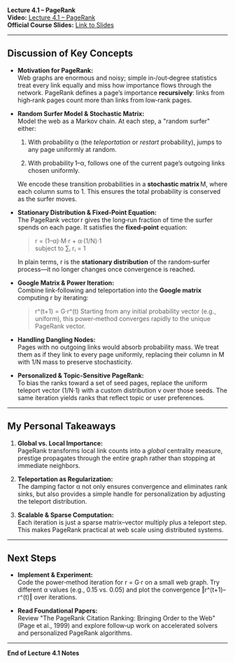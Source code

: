 **Lecture 4.1 – PageRank**  
**Video:** [Lecture 4.1 – PageRank](https://www.youtube.com/watch?v=TU0ankRcHmo&ab_channel=StanfordOnline)  
**Official Course Slides:** [Link to Slides](https://web.stanford.edu/class/cs224w/slides/04-PageRank.pdf)

---

## Discussion of Key Concepts

- **Motivation for PageRank:**  
    Web graphs are enormous and noisy; simple in‐/out‐degree statistics treat every link equally and miss how importance flows through the network. PageRank defines a page’s importance **recursively**: links from high‐rank pages count more than links from low‐rank pages.
    
- **Random Surfer Model & Stochastic Matrix:**  
    Model the web as a Markov chain. At each step, a "random surfer" either:
    
    1. With probability α (the _teleportation_ or _restart_ probability), jumps to any page uniformly at random.
        
    2. With probability 1–α, follows one of the current page’s outgoing links chosen uniformly.
        
    
    We encode these transition probabilities in a **stochastic matrix** M, where each column sums to 1. This ensures the total probability is conserved as the surfer moves.
    
- **Stationary Distribution & Fixed‐Point Equation:**  
    The PageRank vector r gives the long‐run fraction of time the surfer spends on each page. It satisfies the **fixed‐point** equation:
    
    > r = (1–α)·M·r + α·(1/N)·1  
    > subject to ∑ᵢ rᵢ = 1
    
	In plain terms, r is the **stationary distribution** of the random‐surfer process—it no longer changes once convergence is reached.
    
- **Google Matrix & Power Iteration:**  
    Combine link‐following and teleportation into the **Google matrix** computing r by iterating:
    > r^(t+1) = G·r^(t)
	Starting from any initial probability vector (e.g., uniform), this power‐method converges rapidly to the unique PageRank vector.
    
- **Handling Dangling Nodes:**  
    Pages with no outgoing links would absorb probability mass. We treat them as if they link to every page uniformly, replacing their column in M with 1/N mass to preserve stochasticity.
    
- **Personalized & Topic‐Sensitive PageRank:**  
    To bias the ranks toward a set of seed pages, replace the uniform teleport vector (1/N·1) with a custom distribution v over those seeds. The same iteration yields ranks that reflect topic or user preferences.
    

---

## My Personal Takeaways

1. **Global vs. Local Importance:**  
    PageRank transforms local link counts into a _global_ centrality measure, prestige propagates through the entire graph rather than stopping at immediate neighbors.
    
2. **Teleportation as Regularization:**  
    The damping factor α not only ensures convergence and eliminates rank sinks, but also provides a simple handle for personalization by adjusting the teleport distribution.
    
3. **Scalable & Sparse Computation:**  
    Each iteration is just a sparse matrix–vector multiply plus a teleport step. This makes PageRank practical at web scale using distributed systems.
    

---

## Next Steps

- **Implement & Experiment:**  
    Code the power‐method iteration for r = G·r on a small web graph. Try different α values (e.g., 0.15 vs. 0.05) and plot the convergence ‖r^(t+1)–r^(t)‖ over iterations.
    
- **Read Foundational Papers:**  
    Review "The PageRank Citation Ranking: Bringing Order to the Web" (Page et al., 1999) and explore follow‐up work on accelerated solvers and personalized PageRank algorithms.
    

---

**End of Lecture 4.1 Notes**